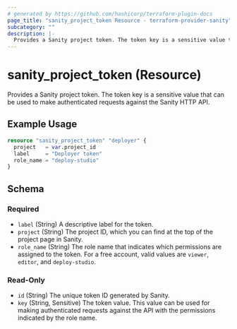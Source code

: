 ```yaml
---
# generated by https://github.com/hashicorp/terraform-plugin-docs
page_title: "sanity_project_token Resource - terraform-provider-sanity"
subcategory: ""
description: |-
  Provides a Sanity project token. The token key is a sensitive value that can be used to make authenticated requests against the Sanity HTTP API.
---
```


# sanity_project_token (Resource)

Provides a Sanity project token. The token key is a sensitive value that can be used to make authenticated requests against the Sanity HTTP API.

## Example Usage

```terraform
resource "sanity_project_token" "deployer" {
  project   = var.project_id
  label     = "Deployer token"
  role_name = "deploy-studio"
}
```

<!-- schema generated by tfplugindocs -->
## Schema

### Required

- `label` (String) A descriptive label for the token.
- `project` (String) The project ID, which you can find at the top of the project page in Sanity.
- `role_name` (String) The role name that indicates which permissions are assigned to the token. For a free account, valid values are `viewer`, `editor`, and `deploy-studio`.

### Read-Only

- `id` (String) The unique token ID generated by Sanity.
- `key` (String, Sensitive) The token value. This value can be used for making authenticated requests against the API with the permissions indicated by the role name.


